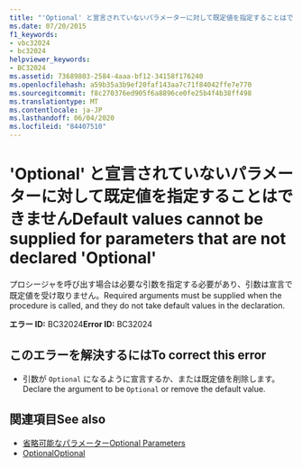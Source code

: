 ```yaml
---
title: "'Optional' と宣言されていないパラメーターに対して既定値を指定することはできません"
ms.date: 07/20/2015
f1_keywords:
- vbc32024
- bc32024
helpviewer_keywords:
- BC32024
ms.assetid: 73689803-2584-4aaa-bf12-34158f176240
ms.openlocfilehash: a59b35a3b9ef20faf143aa7c71f84042ffe7e770
ms.sourcegitcommit: f8c270376ed905f6a8896ce0fe25b4f4b38ff498
ms.translationtype: MT
ms.contentlocale: ja-JP
ms.lasthandoff: 06/04/2020
ms.locfileid: "84407510"
---
```

# <a name="default-values-cannot-be-supplied-for-parameters-that-are-not-declared-optional"></a><span data-ttu-id="9f1da-102">'Optional' と宣言されていないパラメーターに対して既定値を指定することはできません</span><span class="sxs-lookup"><span data-stu-id="9f1da-102">Default values cannot be supplied for parameters that are not declared 'Optional'</span></span>
<span data-ttu-id="9f1da-103">プロシージャを呼び出す場合は必要な引数を指定する必要があり、引数は宣言で既定値を受け取りません。</span><span class="sxs-lookup"><span data-stu-id="9f1da-103">Required arguments must be supplied when the procedure is called, and they do not take default values in the declaration.</span></span>  
  
 <span data-ttu-id="9f1da-104">**エラー ID:** BC32024</span><span class="sxs-lookup"><span data-stu-id="9f1da-104">**Error ID:** BC32024</span></span>  
  
## <a name="to-correct-this-error"></a><span data-ttu-id="9f1da-105">このエラーを解決するには</span><span class="sxs-lookup"><span data-stu-id="9f1da-105">To correct this error</span></span>  
  
- <span data-ttu-id="9f1da-106">引数が `Optional` になるように宣言するか、または既定値を削除します。</span><span class="sxs-lookup"><span data-stu-id="9f1da-106">Declare the argument to be `Optional` or remove the default value.</span></span>  
  
## <a name="see-also"></a><span data-ttu-id="9f1da-107">関連項目</span><span class="sxs-lookup"><span data-stu-id="9f1da-107">See also</span></span>

- [<span data-ttu-id="9f1da-108">省略可能なパラメーター</span><span class="sxs-lookup"><span data-stu-id="9f1da-108">Optional Parameters</span></span>](../programming-guide/language-features/procedures/optional-parameters.md)
- [<span data-ttu-id="9f1da-109">Optional</span><span class="sxs-lookup"><span data-stu-id="9f1da-109">Optional</span></span>](../language-reference/modifiers/optional.md)
